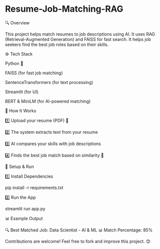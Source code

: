# Resume-Job-Matching-RAG
🔍 Overview

This project helps match resumes to job descriptions using AI. It uses RAG (Retrieval-Augmented Generation) and FAISS for fast search. It helps job seekers find the best job roles based on their skills.

⚙ Tech Stack

Python 🐍

FAISS (for fast job matching)

SentenceTransformers (for text processing)

Streamlit (for UI)

BERT & MiniLM (for AI-powered matching)

🚀 How It Works

1️⃣ Upload your resume (PDF) 📄

2️⃣ The system extracts text from your resume

3️⃣ AI compares your skills with job descriptions

4️⃣ Finds the best job match based on similarity 🎯

📢 Setup & Run

1️⃣ Install Dependencies

pip install -r requirements.txt

2️⃣ Run the App

streamlit run app.py

📊 Example Output

🔍 Best Matched Job: Data Scientist - AI & ML
📊 Match Percentage: 85%


Contributions are welcome! Feel free to fork and improve this project. 😊
